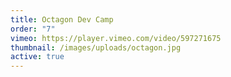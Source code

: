 ```yaml
---
title: Octagon Dev Camp
order: "7"
vimeo: https://player.vimeo.com/video/597271675
thumbnail: /images/uploads/octagon.jpg
active: true
---
```

